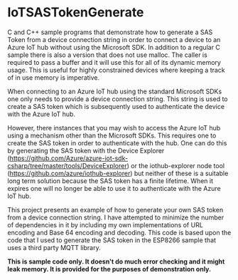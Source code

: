 # IoTSASTokenGenerate
C and C++ sample programs that demonstrate how to generate a SAS Token from a device connection string in order to connect a device to an Azure IoT hub without using the Microsoft SDK. In addition to a regular C sample there is also a version that does not use malloc. The caller is required to pass a buffer and it will use this for all of its dynamic memory usage. This is useful for highly constrained devices where keeping a track of in use memory is imperative.

When connecting to an Azure IoT hub using the standard Microsoft SDKs one only needs to provide a device connection string. 
This string is used to create a SAS token which is subsequently used to 
authenticate the device with the Azure IoT hub.

However, there instances that you may wish to access the Azure IoT hub using a mechanism other than the Microsoft SDKs. This requires 
one to create the SAS token in order to authenticate with the hub. One can do this by generating the SAS token with the Device Explorer (https://github.com/Azure/azure-iot-sdk-csharp/tree/master/tools/DeviceExplorer)
or the iothub-explorer node tool (https://github.com/azure/iothub-explorer) but neither of these is a suitable long term solution because 
the SAS token has a finite lifetime. When it expires one will no longer be able to use it to authenticate with the Azure IoT hub. 

This project presents an example of how to generate your own SAS token from a device connection string. I have attempted to minimize the 
number of dependencies in it by including my own implementations of URL encoding and Base 64 encoding and decoding. This code is based upon 
the code that I used to generate the SAS token in the ESP8266 sample that uses a third party MQTT library.

**This is sample code only. It doesn't do much error checking and it might leak memory. It is provided for the purposes of demonstration only.**

